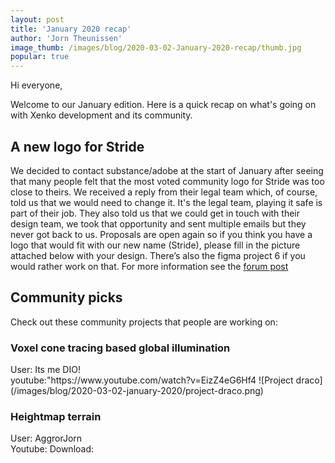 ```yaml
---
layout: post
title: 'January 2020 recap'
author: 'Jorn Theunissen'
image_thumb: /images/blog/2020-03-02-January-2020-recap/thumb.jpg
popular: true
---
```


Hi everyone,

Welcome to our January edition. Here is a quick recap on what's going on with Xenko development and its community.

## A new logo for Stride 
We decided to contact substance/adobe at the start of January after seeing that many people felt that the most voted community logo for Stride was too close to theirs. We received a reply from their legal team which, of course, told us that we would need to change it. It's the legal team, playing it safe is part of their job. They also told us that we could get in touch with their design team, we took that opportunity and sent multiple emails but they never got back to us.
Proposals are open again so if you think you have a logo that would fit with our new name (Stride), please fill in the picture attached below with your design. There’s also the figma project 6 if you would rather work on that.
For more information see the [forum post](https://forums.xenko.com/t/about-the-new-logo/2075) 

## Community picks
Check out these community projects that people are working on:

### Voxel cone tracing based global illumination
<div>User: Its me DIO! </div>
youtube:"https://www.youtube.com/watch?v=EizZ4eG6Hf4 
![Project draco](/images/blog/2020-03-02-january-2020/project-draco.png)

### Heightmap terrain
<div>User: AggrorJorn </div>
Youtube: 
Download:
